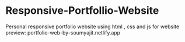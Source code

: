 # Responsive-Portfollio-Website
Personal responsive portfolio website using html , css and js
for website preview: portfolio-web-by-soumyajit.netlify.app
